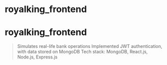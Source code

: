 ﻿# royalking_frontend
# royalking_frontend

>Simulates real-life bank operations
> Implemented JWT authentication, with data stored on MongoDB
>Tech stack: MongoDB, React.js, Node.js, Express.js
